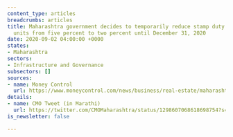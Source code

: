 ```yaml
---
content_type: articles
breadcrumbs: articles
title: Maharashtra government decides to temporarily reduce stamp duty on housing
  units from five percent to two percent until December 31, 2020
date: 2020-09-02 04:00:00 +0000
states:
- Maharashtra
sectors:
- Infrastructure and Governance
subsectors: []
sources:
- name: Money Control
  url: https://www.moneycontrol.com/news/business/real-estate/maharashtra-govt-slashes-stamp-duty-by-2-until-dec-2020-to-boost-demand-in-real-estate-5759971.html
details:
- name: CMO Tweet (in Marathi)
  url: https://twitter.com/CMOMaharashtra/status/1298607068618698754?s=20
is_newsletter: false

---
```

